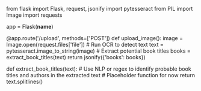 from flask import Flask, request, jsonify
import pytesseract
from PIL import Image
import requests

app = Flask(__name__)

@app.route('/upload', methods=['POST'])
def upload_image():
    image = Image.open(request.files['file'])
    # Run OCR to detect text
    text = pytesseract.image_to_string(image)
    # Extract potential book titles
    books = extract_book_titles(text)
    return jsonify({'books': books})

def extract_book_titles(text):
    # Use NLP or regex to identify probable book titles and authors in the extracted text
    # Placeholder function for now
    return text.splitlines()
